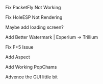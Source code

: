 Fix PacketFly Not Working

Fix HoleESP Not Rendering

Maybe add loading screen?

Add Better Watermark | Experium -> Trillium

Fix F+5 Issue

Add Aspect

Add Working PopChams

Advence the GUI little bit
